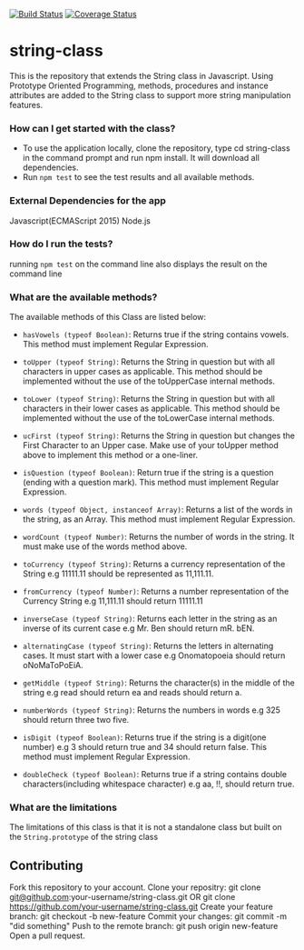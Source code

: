 [![Build Status](https://travis-ci.org/andela-vnwaiwu/string-class.svg?branch=develop)](https://travis-ci.org/andela-vnwaiwu/string-class)   [![Coverage Status](https://coveralls.io/repos/github/andela-vnwaiwu/string-class/badge.svg?branch=develop)](https://coveralls.io/github/andela-vnwaiwu/string-class?branch=develop)
# string-class
This is the repository that extends the String class in Javascript. Using Prototype Oriented Programming, methods, procedures and instance attributes are added to the String class to support more string manipulation features.

### How can I get started with the class?

- To use the application locally, clone the repository, type cd string-class in the command prompt and run npm install. It will download all dependencies.
- Run ```npm test``` to see the test results  and all available methods.

### External Dependencies for the app

Javascript(ECMAScript 2015)
Node.js

### How do I run the tests?

running ```npm test``` on the command line also displays the result on the command line

### What are the available methods?

The available methods of this Class are listed below:

- ```hasVowels (typeof Boolean)```: Returns true if the string contains vowels. This method must implement Regular Expression.

- ```toUpper (typeof String)```: Returns the String in question but with all characters in upper cases as applicable. This method should be implemented without the use of the toUpperCase internal methods.

- ```toLower (typeof String)```: Returns the String in question but with all characters in their lower cases as applicable. This method should be implemented without the use of the toLowerCase internal methods.

- ```ucFirst (typeof String)```: Returns the String in question but changes the First Character to an Upper case. Make use of your toUpper method above to implement this method or a one-liner.

- ```isQuestion (typeof Boolean)```: Return true if the string is a question (ending with a question mark). This method must implement Regular Expression.

- ```words (typeof Object, instanceof Array)```: Returns a list of the words in the string, as an Array. This method must implement Regular Expression.

- ```wordCount (typeof Number)```: Returns the number of words in the string. It must make use of the words method above.

- ```toCurrency (typeof String)```: Returns a currency representation of the String e.g 11111.11 should be represented as 11,111.11.

- ```fromCurrency (typeof Number)```: Returns a number representation of the Currency String e.g 11,111.11 should return 11111.11

- ```inverseCase (typeof String)```: Returns each letter in the string as an inverse of its current case e.g Mr. Ben should return mR. bEN.

- ```alternatingCase (typeof String)```: Returns the letters in alternating cases. It must start with a lower case e.g Onomatopoeia should return oNoMaToPoEiA.

- ```getMiddle (typeof String)```: Returns the character(s) in the middle of the string e.g read should return ea and reads should return a.

- ```numberWords (typeof String)```: Returns the numbers in words e.g 325 should return three two five.

- ```isDigit (typeof Boolean)```: Returns true if the string is a digit(one number) e.g 3 should return true and 34 should return false. This method must implement Regular Expression.

- ```doubleCheck (typeof Boolean)```: Returns true if a string contains double characters(including whitespace character) e.g aa, !!, should return true.

### What are the limitations
The limitations of this class is that it is not a standalone class but built on the ```String.prototype```
of the string class

## Contributing
Fork this repository to your account.
Clone your repositry: git clone git@github.com:your-username/string-class.git OR git clone https://github.com/your-username/string-class.git
Create your feature branch: git checkout -b new-feature
Commit your changes: git commit -m "did something"
Push to the remote branch: git push origin new-feature
Open a pull request.